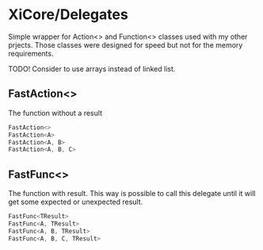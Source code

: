 # XiCore/Delegates 

Simple wrapper for Action&lt;> and Function&lt;> classes used with my other prjects.
Those classes were designed for speed but not for the memory requirements.

TODO! Consider to use arrays instead of linked list.

## FastAction<>

The function without a result

```C#
FastAction<>
FastAction<A>
FastAction<A, B>
FastAction<A, B, C>
```
 
## FastFunc<> 

The function with result. This way is possible to call this delegate until it will get some expected or unexpected result.

```C#
FastFunc<TResult>
FastFunc<A, TResult>
FastFunc<A, B, TResult>
FastFunc<A, B, C, TResult>
```
